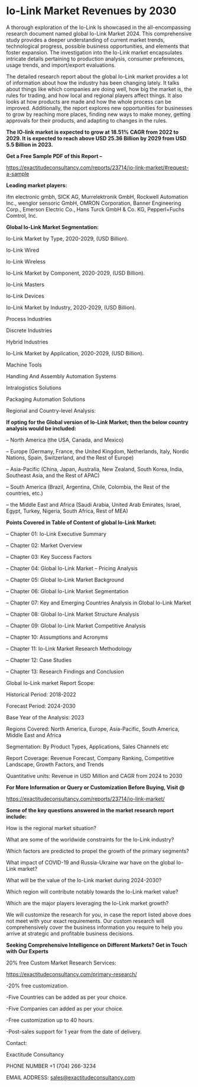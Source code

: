 # Io-Link Market Revenues by 2030

A thorough exploration of the Io-Link Is showcased  in the all-encompassing research document named global Io-Link Market 2024. This comprehensive study provides a deeper understanding of current market trends, technological progress, possible business opportunities, and elements that foster expansion. The investigation into the Io-Link market encapsulates intricate details pertaining to production analysis, consumer preferences, usage trends, and import/export evaluations.

The detailed research report about the global Io-Link market provides a lot of information about how the industry has been changing lately. It talks about things like which companies are doing well, how big the market is, the rules for trading, and how local and regional players affect things. It also looks at how products are made and how the whole process can be improved. Additionally, the report explores new opportunities for businesses to grow by reaching more places, finding new ways to make money, getting approvals for their products, and adapting to changes in the rules.

**The IO-link market is expected to grow at 18.51% CAGR from 2022 to 2029. It is expected to reach above USD 25.36 Billion by 2029 from USD 5.5 Billion in 2023.**

**Get a Free Sample PDF of this Report –**

https://exactitudeconsultancy.com/reports/23714/io-link-market/#request-a-sample

**Leading market players:**

ifm electronic gmbh, SICK AG, Murrelektronik GmbH, Rockwell Automation Inc., wenglor sensoric GmbH, OMRON Corporation, Banner Engineering Corp., Emerson Electric Co., Hans Turck GmbH & Co. KG, Pepperl+Fuchs Comtrol, Inc.

**Global Io-Link Market Segmentation:**

Io-Link Market by Type, 2020-2029, (USD Billion).

Io-Link Wired

Io-Link Wireless

Io-Link Market by Component, 2020-2029, (USD Billion).

Io-Link Masters

Io-Link Devices

Io-Link Market by Industry, 2020-2029, (USD Billion).

Process Industries

Discrete Industries

Hybrid Industries

Io-Link Market by Application, 2020-2029, (USD Billion).

Machine Tools

Handling And Assembly Automation Systems

Intralogistics Solutions

Packaging Automation Solutions

Regional and Country-level Analysis:

**If opting for the Global version of Io-Link Market; then the below country analysis would be included:**

– North America (the USA, Canada, and Mexico)

– Europe (Germany, France, the United Kingdom, Netherlands, Italy, Nordic Nations, Spain, Switzerland, and the Rest of Europe)

– Asia-Pacific (China, Japan, Australia, New Zealand, South Korea, India, Southeast Asia, and the Rest of APAC)

– South America (Brazil, Argentina, Chile, Colombia, the Rest of the countries, etc.)

– the Middle East and Africa (Saudi Arabia, United Arab Emirates, Israel, Egypt, Turkey, Nigeria, South Africa, Rest of MEA)

**Points Covered in Table of Content of global Io-Link Market:**

– Chapter 01:  Io-Link Executive Summary

– Chapter 02: Market Overview

– Chapter 03: Key Success Factors

– Chapter 04: Global Io-Link Market – Pricing Analysis

– Chapter 05: Global Io-Link Market Background

– Chapter 06: Global Io-Link Market Segmentation

– Chapter 07: Key and Emerging Countries Analysis in Global Io-Link Market

– Chapter 08: Global Io-Link Market Structure Analysis

– Chapter 09: Global Io-Link Market Competitive Analysis

– Chapter 10: Assumptions and Acronyms

– Chapter 11: Io-Link Market Research Methodology

– Chapter 12: Case Studies

– Chapter 13: Research Findings and Conclusion

Global Io-Link market Report Scope:

Historical Period: 2018-2022

Forecast Period: 2024-2030

Base Year of the Analysis: 2023

Regions Covered: North America, Europe, Asia-Pacific, South America, Middle East and Africa

Segmentation: By Product Types, Applications, Sales Channels etc

Report Coverage: Revenue Forecast, Company Ranking, Competitive Landscape, Growth Factors, and Trends

Quantitative units: Revenue in USD Million and CAGR from 2024 to 2030

**For More Information or Query or Customization Before Buying, Visit @**

https://exactitudeconsultancy.com/reports/23714/io-link-market/

**Some of the key questions answered in the market research report include:**

How is the regional market situation?

What are some of the worldwide constraints for the Io-Link industry?

Which factors are predicted to propel the growth of the primary segments?

What impact of COVID-19 and Russia-Ukraine war have on the global Io-Link market?

What will be the value of the Io-Link market during 2024-2030?

Which region will contribute notably towards the Io-Link market value?

Which are the major players leveraging the Io-Link market growth?

We will customize the research for you, in case the report listed above does not meet with your exact requirements. Our custom research will comprehensively cover the business information you require to help you arrive at strategic and profitable business decisions.

**Seeking Comprehensive Intelligence on Different Markets? Get in Touch with Our Experts**

20% free Custom Market Research Services:

https://exactitudeconsultancy.com/primary-research/

-20% free customization.

-Five Countries can be added as per your choice.

-Five Companies can added as per your choice.

-Free customization up to 40 hours.

-Post-sales support for 1 year from the date of delivery.

Contact:

Exactitude Consultancy

PHONE NUMBER +1 (704) 266-3234

EMAIL ADDRESS: sales@exactitudeconsultancy.com
